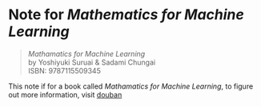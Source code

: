 # Note for *Mathematics for Machine Learning*

> *Mathamatics for Machine Learning*  
> by Yoshiyuki Suruai & Sadami Chungai  
> ISBN: 9787115509345

This note if for a book called *Mathamatics for Machine Learning*, to figure out more information, visit [douban](https://book.douban.com/subject/33414479/)
